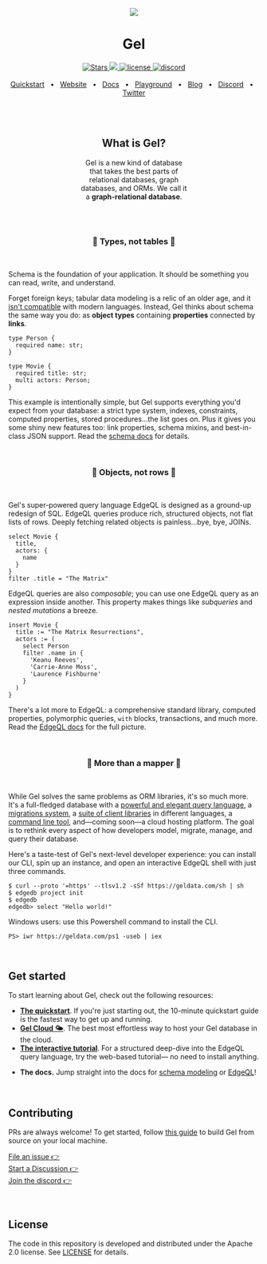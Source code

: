 <p align="center">
  <a href="https://www.geldata.com">
    <img src="https://www.geldata.com/github_banner.png">
  </a>
</p>

<div align="center">
  <h1>Gel</h1>
  <a href="https://github.com/geldata/gel" rel="nofollow">
    <img src="https://img.shields.io/github/stars/geldata/gel" alt="Stars">
  </a>
  <a href="https://github.com/geldata/gel/actions">
    <img src="https://github.com/geldata/gel/workflows/Tests/badge.svg?event=push&branch=master" />
  </a>
  <a href="https://github.com/geldata/gel/blob/master/LICENSE">
    <img alt="license" src="https://img.shields.io/badge/license-Apache%202.0-blue" />
  </a>
  <a href="https://discord.gg/umUueND6ag">
    <img alt="discord" src="https://img.shields.io/discord/841451783728529451?color=5865F2&label=discord&logo=discord&logoColor=8a9095">
  </a>
  <br />
  <br />
  <a href="https://www.geldata.com/docs/guides/quickstart">Quickstart</a>
  <span>&nbsp;&nbsp;•&nbsp;&nbsp;</span>
  <a href="https://www.geldata.com">Website</a>
  <span>&nbsp;&nbsp;•&nbsp;&nbsp;</span>
  <a href="https://www.geldata.com/docs">Docs</a>
  <span>&nbsp;&nbsp;•&nbsp;&nbsp;</span>
  <a href="https://www.geldata.com/tutorial">Playground</a>
  <span>&nbsp;&nbsp;•&nbsp;&nbsp;</span>
  <a href="https://www.geldata.com/blog">Blog</a>
  <span>&nbsp;&nbsp;•&nbsp;&nbsp;</span>
  <a href="https://discord.gg/umUueND6ag">Discord</a>
  <span>&nbsp;&nbsp;•&nbsp;&nbsp;</span>
  <a href="https://twitter.com/usegel">Twitter</a>
  <br />

</div>

<br />
<br />

<br/>
<div align="center">
  <h2>What is Gel?</h2>
  <p style="max-width: 450px;">
    Gel is a new kind of database
    <br/>
    that takes the best parts of
    <br/>
    relational databases, graph
    <br/>
    databases, and ORMs. We call it
    <br/>a <b>graph-relational database</b>.
  </p>
</div>

<br/>

<br/>
<div align="center">
  <h3>🧩 Types, not tables 🧩</h3>
</div>
<br/>

Schema is the foundation of your application. It should be something you can
read, write, and understand.

Forget foreign keys; tabular data modeling is a relic of an older age, and it
[isn't compatible](https://en.wikipedia.org/wiki/Object%E2%80%93relational_impedance_mismatch)
with modern languages. Instead, Gel thinks about schema the same way you do:
as **object types** containing **properties** connected by **links**.

```esdl
type Person {
  required name: str;
}

type Movie {
  required title: str;
  multi actors: Person;
}
```

This example is intentionally simple, but Gel supports everything you'd
expect from your database: a strict type system, indexes, constraints, computed
properties, stored procedures...the list goes on. Plus it gives you some shiny
new features too: link properties, schema mixins, and best-in-class JSON
support. Read the [schema docs](https://www.geldata.com/docs/datamodel/index)
for details.

<!-- ### Objects, not rows. ❄️ -->

<br/>
<div align="center">
  <h3>🌳 Objects, not rows 🌳</h3>
</div>
<br/>

Gel's super-powered query language EdgeQL is designed as a ground-up
redesign of SQL. EdgeQL queries produce rich, structured objects, not flat
lists of rows. Deeply fetching related objects is painless...bye, bye, JOINs.

```esdl
select Movie {
  title,
  actors: {
    name
  }
}
filter .title = "The Matrix"
```

EdgeQL queries are also _composable_; you can use one EdgeQL query as an
expression inside another. This property makes things like _subqueries_ and
_nested mutations_ a breeze.

```esdl
insert Movie {
  title := "The Matrix Resurrections",
  actors := (
    select Person
    filter .name in {
      'Keanu Reeves',
      'Carrie-Anne Moss',
      'Laurence Fishburne'
    }
  )
}
```

There's a lot more to EdgeQL: a comprehensive standard library, computed
properties, polymorphic queries, `with` blocks, transactions, and much more.
Read the [EdgeQL docs](https://www.geldata.com/docs/edgeql/index) for the full
picture.

<br/>
<div align="center">
  <h3>🦋 More than a mapper 🦋</h3>
</div>
<br/>

While Gel solves the same problems as ORM libraries, it's so much more. It's
a full-fledged database with a
[powerful and elegant query language](https://www.geldata.com/docs/edgeql/index), a
[migrations system](https://www.geldata.com/docs/guides/migrations/index), a
[suite of client libraries](https://www.geldata.com/docs/clients/index) in
different languages, a
[command line tool](https://www.geldata.com/docs/cli/index), and—coming soon—a
cloud hosting platform. The goal is to rethink every aspect of how developers
model, migrate, manage, and query their database.

Here's a taste-test of Gel's next-level developer experience: you can
install our CLI, spin up an instance, and open an interactive EdgeQL shell with
just three commands.

```
$ curl --proto '=https' --tlsv1.2 -sSf https://geldata.com/sh | sh
$ edgedb project init
$ edgedb
edgedb> select "Hello world!"
```

Windows users: use this Powershell command to install the CLI.

```
PS> iwr https://geldata.com/ps1 -useb | iex
```

<br />

## Get started

To start learning about Gel, check out the following resources:

- **[The quickstart](https://www.geldata.com/docs/guides/quickstart)**. If
  you're just starting out, the 10-minute quickstart guide is the fastest way
  to get up and running.
- **[Gel Cloud 🌤️](https://www.geldata.com/cloud)**. The best
  most effortless way to host your Gel database in the cloud.
- **[The interactive tutorial](https://www.geldata.com/tutorial)**. For a
  structured deep-dive into the EdgeQL query language, try the web-based
  tutorial— no need to install anything.
<!-- The e-book needs to be converted to Gel

- **[The e-book](https://www.edgedb.com/easy-edgedb)**. For the most
  comprehensive walkthrough of EdgeDB concepts, check out our illustrated
  e-book [Easy EdgeDB](https://www.edgedb.com/easy-edgedb). It's designed to
  walk a total beginner through EdgeDB in its entirety, from the basics through
  advanced concepts.
-->
- **The docs.** Jump straight into the docs for
  [schema modeling](https://www.geldata.com/docs/datamodel/index) or
  [EdgeQL](https://www.geldata.com/docs/edgeql/index)!

<br />

## Contributing

PRs are always welcome! To get started, follow
[this guide](https://www.geldata.com/docs/internals/dev) to build Gel from
source on your local machine.

[File an issue 👉](https://github.com/geldata/gel/issues/new/choose)
<br />
[Start a Discussion 👉](https://github.com/geldata/gel/discussions/new)
<br />
[Join the discord 👉](https://discord.gg/umUueND6ag)

<br />

## License

The code in this repository is developed and distributed under the
Apache 2.0 license. See [LICENSE](LICENSE) for details.
